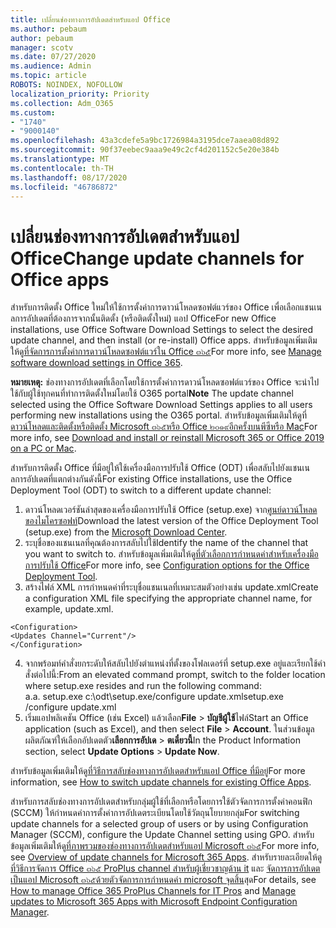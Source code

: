 ```yaml
---
title: เปลี่ยนช่องทางการอัปเดตสำหรับแอป Office
ms.author: pebaum
author: pebaum
manager: scotv
ms.date: 07/27/2020
ms.audience: Admin
ms.topic: article
ROBOTS: NOINDEX, NOFOLLOW
localization_priority: Priority
ms.collection: Adm_O365
ms.custom:
- "1740"
- "9000140"
ms.openlocfilehash: 43a3cdefe5a9bc1726984a3195dce7aaea08d892
ms.sourcegitcommit: 90f37eebec9aaa9e49c2cf4d201152c5e20e384b
ms.translationtype: MT
ms.contentlocale: th-TH
ms.lasthandoff: 08/17/2020
ms.locfileid: "46786872"
---
```

# <a name="change-update-channels-for-office-apps"></a><span data-ttu-id="3c30a-102">เปลี่ยนช่องทางการอัปเดตสำหรับแอป Office</span><span class="sxs-lookup"><span data-stu-id="3c30a-102">Change update channels for Office apps</span></span>

<span data-ttu-id="3c30a-103">สำหรับการติดตั้ง Office ใหม่ให้ใช้การตั้งค่าการดาวน์โหลดซอฟต์แวร์ของ Office เพื่อเลือกแชนเนลการอัปเดตที่ต้องการจากนั้นติดตั้ง (หรือติดตั้งใหม่) แอป Office</span><span class="sxs-lookup"><span data-stu-id="3c30a-103">For new Office installations, use Office Software Download Settings to select the desired update channel, and then install (or re-install) Office apps.</span></span> <span data-ttu-id="3c30a-104">สำหรับข้อมูลเพิ่มเติมให้ดู[ที่จัดการการตั้งค่าการดาวน์โหลดซอฟต์แวร์ใน Office ๓๖๕](https://docs.microsoft.com/deployoffice/manage-software-download-settings-office-365)</span><span class="sxs-lookup"><span data-stu-id="3c30a-104">For more info, see [Manage software download settings in Office 365](https://docs.microsoft.com/deployoffice/manage-software-download-settings-office-365).</span></span> 

<span data-ttu-id="3c30a-105">**หมายเหตุ:** ช่องทางการอัปเดตที่เลือกโดยใช้การตั้งค่าการดาวน์โหลดซอฟต์แวร์ของ Office จะนำไปใช้กับผู้ใช้ทุกคนที่ทำการติดตั้งใหม่โดยใช้ O365 portal</span><span class="sxs-lookup"><span data-stu-id="3c30a-105">**Note** The update channel selected using the Office Software Download Settings applies to all users performing new installations using the O365 portal.</span></span> <span data-ttu-id="3c30a-106">สำหรับข้อมูลเพิ่มเติมให้ดูที่[ดาวน์โหลดและติดตั้งหรือติดตั้ง Microsoft ๓๖๕หรือ Office ๒๐๑๙อีกครั้งบนพีซีหรือ Mac](https://support.microsoft.com/office/download-and-install-or-reinstall-microsoft-365-or-office-2019-on-a-pc-or-mac-4414eaaf-0478-48be-9c42-23adc4716658)</span><span class="sxs-lookup"><span data-stu-id="3c30a-106">For more info, see [Download and install or reinstall Microsoft 365 or Office 2019 on a PC or Mac](https://support.microsoft.com/office/download-and-install-or-reinstall-microsoft-365-or-office-2019-on-a-pc-or-mac-4414eaaf-0478-48be-9c42-23adc4716658).</span></span>   

<span data-ttu-id="3c30a-107">สำหรับการติดตั้ง Office ที่มีอยู่ให้ใช้เครื่องมือการปรับใช้ Office (ODT) เพื่อสลับไปยังแชนเนลการอัปเดตที่แตกต่างกันดังนี้</span><span class="sxs-lookup"><span data-stu-id="3c30a-107">For existing Office installations, use the Office Deployment Tool (ODT) to switch to a different update channel:</span></span>  

1. <span data-ttu-id="3c30a-108">ดาวน์โหลดเวอร์ชันล่าสุดของเครื่องมือการปรับใช้ Office (setup.exe) จาก[ศูนย์ดาวน์โหลดของไมโครซอฟท์](https://go.microsoft.com/fwlink/p/?LinkID=626065)</span><span class="sxs-lookup"><span data-stu-id="3c30a-108">Download the latest version of the Office Deployment Tool (setup.exe) from the [Microsoft Download Center](https://go.microsoft.com/fwlink/p/?LinkID=626065).</span></span>
2. <span data-ttu-id="3c30a-109">ระบุชื่อของแชนเนลที่คุณต้องการสลับไปใช้</span><span class="sxs-lookup"><span data-stu-id="3c30a-109">Identify the name of the channel that you want to switch to.</span></span> <span data-ttu-id="3c30a-110">สำหรับข้อมูลเพิ่มเติมให้ดู[ที่ตัวเลือกการกำหนดค่าสำหรับเครื่องมือการปรับใช้ Office](https://docs.microsoft.com/DeployOffice/configuration-options-for-the-office-2016-deployment-tool#channel-attribute-part-of-add-element)</span><span class="sxs-lookup"><span data-stu-id="3c30a-110">For more info, see [Configuration options for the Office Deployment Tool](https://docs.microsoft.com/DeployOffice/configuration-options-for-the-office-2016-deployment-tool#channel-attribute-part-of-add-element).</span></span>
3. <span data-ttu-id="3c30a-111">สร้างไฟล์ XML การกำหนดค่าที่ระบุชื่อแชนเนลที่เหมาะสมตัวอย่างเช่น update.xml</span><span class="sxs-lookup"><span data-stu-id="3c30a-111">Create a configuration XML file specifying the appropriate channel name, for example, update.xml.</span></span>  

`<Configuration>`<br>
`<Updates Channel="Current"/>`<br>
`</Configuration>`<br>

4. <span data-ttu-id="3c30a-112">จากพร้อมท์คำสั่งยกระดับให้สลับไปยังตำแหน่งที่ตั้งของโฟลเดอร์ที่ setup.exe อยู่และเรียกใช้คำสั่งต่อไปนี้:</span><span class="sxs-lookup"><span data-stu-id="3c30a-112">From an elevated command prompt, switch to the folder location where setup.exe resides and run the following command:</span></span>  
    <span data-ttu-id="3c30a-113">a.</span><span class="sxs-lookup"><span data-stu-id="3c30a-113">a.</span></span> <span data-ttu-id="3c30a-114">setup.exe c:\odt\setup.exe/configure update.xml</span><span class="sxs-lookup"><span data-stu-id="3c30a-114">setup.exe /configure update.xml</span></span>
5. <span data-ttu-id="3c30a-115">เริ่มแอปพลิเคชัน Office (เช่น Excel) แล้วเลือก**File**  >  **บัญชีผู้ใช้**ไฟล์</span><span class="sxs-lookup"><span data-stu-id="3c30a-115">Start an Office application (such as Excel), and then select **File** > **Account**.</span></span> <span data-ttu-id="3c30a-116">ในส่วนข้อมูลผลิตภัณฑ์ให้เลือกอัปเดตตัว**เลือกการอัปเด**  >  **ตเดี๋ยวนี้**</span><span class="sxs-lookup"><span data-stu-id="3c30a-116">In the Product Information section, select **Update Options** > **Update Now**.</span></span>

<span data-ttu-id="3c30a-117">สำหรับข้อมูลเพิ่มเติมให้ดู[ที่วิธีการสลับช่องทางการอัปเดตสำหรับแอป Office ที่มีอยู่](https://support.microsoft.com/help/3185078/how-to-switch-from-semi-annual-channel-to-monthly-channel)</span><span class="sxs-lookup"><span data-stu-id="3c30a-117">For more information, see [How to switch update channels for existing Office Apps](https://support.microsoft.com/help/3185078/how-to-switch-from-semi-annual-channel-to-monthly-channel).</span></span> 

<span data-ttu-id="3c30a-118">สำหรับการสลับช่องทางการอัปเดตสำหรับกลุ่มผู้ใช้ที่เลือกหรือโดยการใช้ตัวจัดการการตั้งค่าคอนฟิก (SCCM) ให้กำหนดค่าการตั้งค่าการอัปเดตระเบียนโดยใช้วัตถุนโยบายกลุ่ม</span><span class="sxs-lookup"><span data-stu-id="3c30a-118">For switching update channels for a selected group of users or by using Configuration Manager (SCCM), configure the Update Channel setting using GPO.</span></span> <span data-ttu-id="3c30a-119">สำหรับข้อมูลเพิ่มเติมให้ดู[ที่ภาพรวมของช่องทางการอัปเดตสำหรับแอป Microsoft ๓๖๕](https://docs.microsoft.com/deployoffice/overview-update-channels#group-policy)</span><span class="sxs-lookup"><span data-stu-id="3c30a-119">For more info, see [Overview of update channels for Microsoft 365 Apps](https://docs.microsoft.com/deployoffice/overview-update-channels#group-policy).</span></span> <span data-ttu-id="3c30a-120">สำหรับรายละเอียดให้ดู [ที่วิธีการจัดการ Office ๓๖๕ ProPlus channel สำหรับผู้เชี่ยวชาญด้าน it](https://techcommunity.microsoft.com/t5/office-365-blog/how-to-manage-office-365-proplus-channels-for-it-pros/ba-p/795813) และ [จัดการการอัปเดตเป็นแอป Microsoft ๓๖๕ด้วยตัวจัดการการกำหนดค่า microsoft จุดสิ้น](https://docs.microsoft.com/deployoffice/manage-microsoft-365-apps-updates-configuration-manager)สุด</span><span class="sxs-lookup"><span data-stu-id="3c30a-120">For details, see [How to manage Office 365 ProPlus Channels for IT Pros](https://techcommunity.microsoft.com/t5/office-365-blog/how-to-manage-office-365-proplus-channels-for-it-pros/ba-p/795813) and [Manage updates to Microsoft 365 Apps with Microsoft Endpoint Configuration Manager](https://docs.microsoft.com/deployoffice/manage-microsoft-365-apps-updates-configuration-manager).</span></span>